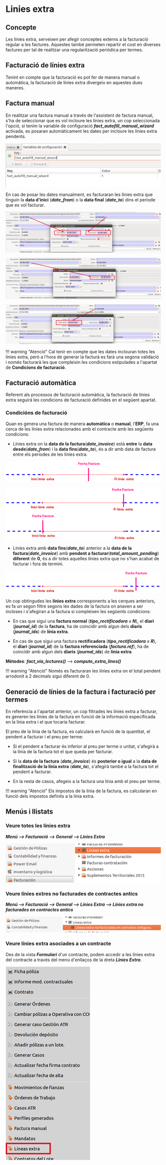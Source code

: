 # Linies extra

## Concepte
Les línies extra, serveixen per afegir conceptes externs a la facturació regular
a les factures. Aquestes també permeten repartir el cost en diverses factures
per tal de realitzar una regularització periòdica per termes.

## Facturació de línies extra
Tenint en compte que la facturació es pot fer de manera manual o automàtica,
la facturació de línies extra divergeix en aquestes dues maneres.

## Factura manual

En realitzar una factura manual a través de l'assistent de factura manual, s'ha
de seleccionar que es vol incloure les línies extra, un cop seleccionada
l'opció, si tenim la variable de configuració ***fact_autofill_manual_wizard***
activada, es posaran automàticament les dates per incloure les línies extra
pendents.


![](_static/lineas_extra/config_autofill_manual.png)


En cas de posar les dates manualment, es facturaran les línies extra que
tinguin la **data d'inici** (***date_from***) o la **data final**
(***date_to***) dins el període que es vol facturar.


![](_static/lineas_extra/manual_invoice_1.png)

![](_static/lineas_extra/manual_invoice_2.png)

![](_static/lineas_extra/manual_invoice_3.png)


!!! warning "Atenció"
    Cal tenir en compte que les dates inclouran totes les línies extra, però a l'hora de generar la facturà es farà una segona validació i només facturarà
    les que compleixin les condicions estipulades a l'apartat de
    **Condicions de facturació**.

## Facturació automàtica

Referent als processos de facturació automàtica, la facturació de línies extra
seguirà les condicions de facturació definides en el següent apartat.

### Condicións de facturació

Quan es genera una factura de manera **automàtica** o **manual**, l'**ERP**,
fa una cerca de les línies extra relacionades amb el contracte amb les següents condicions:

- Línies extra on la **data de la factura**(***date_invoice***) està **entre**
la **data desde**(***date_from***) i la **data fins**(***date_to***), és
a dir amb data de factura entre els períodes de les línies extra.

![](_static/lineas_extra/fact_under_line.png)

![](_static/lineas_extra/under_period_extrem.png)


- Línies extra amb **data fins**(***date_to***) anterior a
la **data de la factura**(***date_invoice***) amb **pendent a
facturar**(***total_amount_pending***) **diferent** de **0**, és a dir
totes aquelles línies extra que no s'han acabat de facturar i fora de termini.


![](_static/lineas_extra/past_linde.png)

Un cop obtingudes les **línies extra** corresponents a les cerques
anteriors, es fa un segon filtre segons les dades de la factura on anaven
a ser incloses i s'afegiran a la factura si compleixen les següents condicions:


- En cas que sigui una **factura normal** (***tipo_rectificadora = N***), el
**diari** (***journal_id***) de la **factura**, ha de coincidir amb algun dels
**diaris** (***journal_ids***) de **línia extra**.


- En cas de que sigui una factura **rectificadora**
(***tipo_rectificadora = R***), el **diari** (***journal_id***) de
la **factura referenciada** (***factura.ref***),
ha de coincidir amb algun dels **diaris** (***journal_ids***)
de **línia extra**.


**Mètodes**: ***fact_via_lectures()*** --> ***compute_extra_lines()***

!!! warning "Atenció"
    Només es facturaran les línies extra on el total pendent
    arrodonit a 2 decimals sigui diferent de 0.

## Generació de línies de la factura i facturació per termes

En referència a l'apartat anterior, un cop filtrades les línies extra a
facturar, es generen les línies de la factura en funció de la informació
especificada en la línia extra i el que tocaria facturar.

El preu de la línia de la factura, es calcularà en funció de la quantitat, el
pendent a facturar i el preu per terme:

- Si el pendent a facturar és inferior al preu per terme o unitat, s'afegirà
a la línia de la factura tot el que queda per facturar.

- Si la **data de la factura** (***date_invoice***) és **posterior o igual**
    a la **data de finalització de la línia extra** (***date_to***), s'afegirà
    també a la factura tot el pendent a facturar.

- En la resta de casos, afegeix a la factura una línia amb el preu per
    terme.

!!! warning "Atenció"
    Els impostos de la línia de la factura, es calcularan en funció
    dels impostos definits a la línia extra.

## Menús i llistats

### Veure totes les línies extra

***Menú --> Facturació --> General --> Línies Extra***


![](_static/lineas_extra/extra_general.png)

### Veure línies extres no facturades de contractes antics

***Menú --> Facturació --> General --> Línies Extra --> Línies extra no facturades en contractes antics***


![](_static/lineas_extra/extra_antics.png)

### Veure línies extra asociades a un contracte


Des de la vista ***Formulari*** d'un contracte, podem accedir a les línies
extra del contracte a través del menú d'enllaços de la dreta ***Línies Extra***.


![](_static/lineas_extra/extra_contrato.png)
